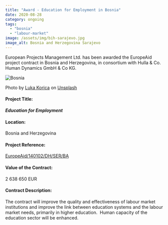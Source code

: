 ```yaml
---
title: "Award - Education for Employment in Bosnia"
date: 2020-08-28
category: ongoing
tags: 
  - "bosnia"
  - "labour-market"
image: /assets/img/bih-sarajevo.jpg
image_alt: Bosnia and Herzegovina Sarajevo
---
```


European Projects Management Ltd. has been awarded the EuropeAid project contract in Bosnia and Herzegovina, in consortium with Hulla & Co. Human Dynamics GmbH & Co KG.

![Bosnia](images/luka-korica-EkjkHpDyVZI-unsplash-e1599216533950-1024x548.jpg)

Photo by [Luka Korica](https://unsplash.com/@lkorica_photo?utm_source=unsplash&utm_medium=referral&utm_content=creditCopyText) on [Unsplash](https://unsplash.com/?utm_source=unsplash&utm_medium=referral&utm_content=creditCopyText)

#### Project Title:

**_Education for Employment_**

#### Location:

Bosnia and Herzegovina

#### Project Reference:

[EuropeAid/140102/DH/SER/BA](https://webgate.ec.europa.eu/europeaid/online-services/index.cfm?ADSSChck=1549876208267&do=publi.detPUB&searchtype=QS&orderby=upd&orderbyad=Desc&nbPubliList=15&page=2&aoref=140102)

#### Value of the Contract:

2 638 650 EUR

#### Contract Description:

The contract will improve the quality and effectiveness of labour market institutions and improve the link between education systems and the labour market needs, primarily in higher education.  Human capacity of the education sector will be enhanced.
